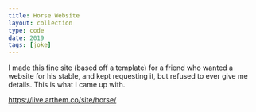 ```yaml
---
title: Horse Website
layout: collection
type: code
date: 2019
tags: [joke]
---
```


I made this fine site (based off a template) for a friend who wanted a website for his stable, and kept requesting it, but refused to ever give me details. This is what I came up with.

https://live.arthem.co/site/horse/

